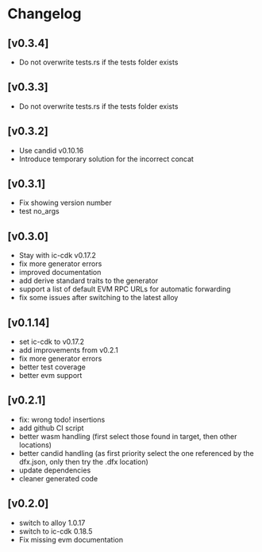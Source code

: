 # Changelog

## [v0.3.4]
- Do not overwrite tests.rs if the tests folder exists

## [v0.3.3]
- Do not overwrite tests.rs if the tests folder exists


## [v0.3.2]
- Use candid v0.10.16
- Introduce temporary solution for the incorrect concat


## [v0.3.1]
- Fix showing version number
- test no_args


## [v0.3.0]
- Stay with ic-cdk v0.17.2
- fix more generator errors
- improved documentation
- add derive standard traits to the generator
- support a list of default EVM RPC URLs for automatic forwarding
- fix some issues after switching to the latest alloy


## [v0.1.14]
- set ic-cdk to v0.17.2
- add improvements from v0.2.1
- fix more generator errors
- better test coverage
- better evm support


## [v0.2.1]
- fix: wrong todo! insertions
- add github CI script
- better wasm handling (first select those found in target, then other locations)
- better candid handling (as first priority select the one referenced by the dfx.json, only then try the .dfx location)
- update dependencies
- cleaner generated code


## [v0.2.0]
- switch to alloy 1.0.17
- switch to ic-cdk 0.18.5
- Fix missing evm documentation

